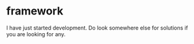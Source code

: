 # framework

I have just started development. Do look somewhere else for solutions if you are looking for any.
